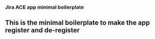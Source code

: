 ### Jira ACE app minimal boilerplate

## This is the minimal boilerplate to make the app register and de-register